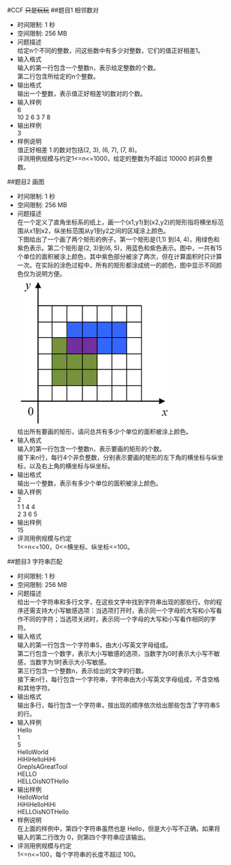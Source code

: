 #CCF
<del>只是玩玩</del>
##题目1 相邻数对
- 时间限制: 1 秒
- 空间限制: 256 MB
- 问题描述
</br>给定n个不同的整数，问这些数中有多少对整数，它们的值正好相差1。
- 输入格式
</br>输入的第一行包含一个整数n，表示给定整数的个数。
</br>第二行包含所给定的n个整数。
- 输出格式
</br>输出一个整数，表示值正好相差1的数对的个数。
- 输入样例
</br>6
</br>10 2 6 3 7 8
- 输出样例
</br>3
- 样例说明
</br>值正好相差 1 的数对包括(2, 3), (6, 7), (7, 8)。
</br>评测用例规模与约定1<=n<=1000，给定的整数为不超过 10000 的非负整数。

##题目2 画图
- 时间限制: 1 秒
- 空间限制: 256 MB
- 问题描述
</br>在一个定义了直角坐标系的纸上，画一个(x1,y1)到(x2,y2)的矩形指将横坐标范围从x1到x2，纵坐标范围从y1到y2之间的区域涂上颜色。
</br>下图给出了一个画了两个矩形的例子。第一个矩形是(1,1) 到(4, 4)，用绿色和紫色表示。第二个矩形是(2, 3)到(6, 5)，用蓝色和紫色表示。图中，一共有15个单位的面积被涂上颜色，其中紫色部分被涂了两次，但在计算面积时只计算一次。在实际的涂色过程中，所有的矩形都涂成统一的颜色，图中显示不同颜色仅为说明方便。
![draw](/draw/draw.png)
</br>给出所有要画的矩形，请问总共有多少个单位的面积被涂上颜色。
- 输入格式
</br>输入的第一行包含一个整数n，表示要画的矩形的个数。
</br>接下来n行，每行4个非负整数，分别表示要画的矩形的左下角的横坐标与纵坐标，以及右上角的横坐标与纵坐标。
- 输出格式
</br>输出一个整数，表示有多少个单位的面积被涂上颜色。
- 输入样例
</br>2
</br>1 1 4 4
</br>2 3 6 5
- 输出样例
</br>15
- 评测用例规模与约定
</br>1<=n<=100，0<=横坐标、纵坐标<=100。

##题目3 字符串匹配
- 时间限制: 1 秒
- 空间限制: 256 MB
- 问题描述
</br>给出一个字符串和多行文字，在这些文字中找到字符串出现的那些行。你的程序还需支持大小写敏感选项：当选项打开时，表示同一个字母的大写和小写看作不同的字符；当选项关闭时，表示同一个字母的大写和小写看作相同的字符。
- 输入格式
</br>输入的第一行包含一个字符串S，由大小写英文字母组成。
</br>第二行包含一个数字，表示大小写敏感的选项，当数字为0时表示大小写不敏感，当数字为1时表示大小写敏感。
</br>第三行包含一个整数n，表示给出的文字的行数。
</br>接下来n行，每行包含一个字符串，字符串由大小写英文字母组成，不含空格和其他字符。
- 输出格式
</br>输出多行，每行包含一个字符串，按出现的顺序依次给出那些包含了字符串S的行。
- 输入样例
</br>Hello
</br>1
</br>5
</br>HelloWorld
</br>HiHiHelloHiHi
</br>GrepIsAGreatTool
</br>HELLO
</br>HELLOisNOTHello
- 输出样例
</br>HelloWorld
</br>HiHiHelloHiHi
</br>HELLOisNOTHello
- 样例说明
</br>在上面的样例中，第四个字符串虽然也是 Hello，但是大小写不正确。如果将输入的第二行改为 0，则第四个字符串应该输出。
- 评测用例规模与约定
</br>1<=n<=100，每个字符串的长度不超过 100。
